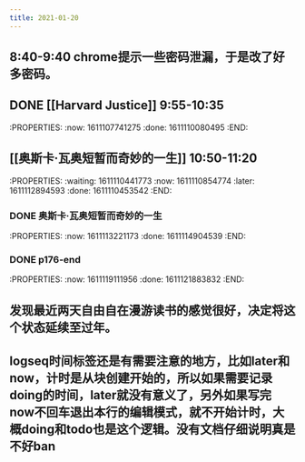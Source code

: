 ```yaml
---
title: 2021-01-20
---
```


## 8:40-9:40 chrome提示一些密码泄漏，于是改了好多密码。
## DONE [[Harvard Justice]] 9:55-10:35
:PROPERTIES:
:now: 1611107741275
:done: 1611110080495
:END:
## [[奥斯卡·瓦奥短暂而奇妙的一生]] 10:50-11:20
:PROPERTIES:
:waiting: 1611110441773
:now: 1611110854774
:later: 1611112894593
:done: 1611110453542
:END:
### DONE  奥斯卡·瓦奥短暂而奇妙的一生
:PROPERTIES:
:now: 1611113221173
:done: 1611114904539
:END:
### DONE  p176-end
:PROPERTIES:
:now: 1611119111956
:done: 1611121883832
:END:
## 发现最近两天自由自在漫游读书的感觉很好，决定将这个状态延续至过年。
## logseq时间标签还是有需要注意的地方，比如later和now，计时是从块创建开始的，所以如果需要记录doing的时间，later就没有意义了，另外如果写完now不回车退出本行的编辑模式，就不开始计时，大概doing和todo也是这个逻辑。没有文档仔细说明真是不好ban
##

